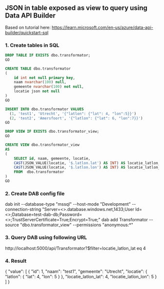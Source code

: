 ## JSON in table exposed as view to query using Data API Builder

Based on tutorial here: https://learn.microsoft.com/en-us/azure/data-api-builder/quickstart-sql

### 1. Create tables in SQL

```sql
DROP TABLE IF EXISTS dbo.transformator;
GO

CREATE TABLE dbo.transformator
(
    id int not null primary key,
    naam nvarchar(100) null,
    gemeente nvarchar(100) not null,
	locatie json not null
)
GO

INSERT INTO dbo.transformator VALUES
  (1, 'test1', 'Utrecht', '{"latlon": {"lat": 4, "lon":5}}')
  (2, 'test2', 'Amersfoort', '{"latlon": {"lat": 6, "lon":7}}')
GO

DROP VIEW IF EXISTS dbo.transformator_view;
GO

CREATE VIEW dbo.transformator_view
AS
(
	SELECT id, naam, gemeente, locatie,
	CAST(JSON_VALUE(locatie, '$.latlon.lat') AS INT) AS locatie_latlon_lat,
	CAST(JSON_VALUE(locatie, '$.latlon.lon') AS INT) AS locatie_latlon_lon
	FROM  dbo.transformator 
)
GO
```

### 2. Create DAB config file

dab init --database-type "mssql" --host-mode "Development" --connection-string "Server=<<your sql server>>.database.windows.net,1433;User Id=<<your id>>;Database=test-dab-db;Password=<<your password>>;TrustServerCertificate=True;Encrypt=True;"
dab add Transformator --source "dbo.transformator_view" --permissions "anonymous:*"

### 3. Query DAB using following URL

http://localhost:5000/api/Transformator?$filter=locatie_latlon_lat eq 4

### 4. Result

{
  "value": [
    {
      "id": 1,
      "naam": "test1",
      "gemeente": "Utrecht",
      "locatie": {
        "latlon": {
          "lat": 4,
          "lon": 5
        }
      },
      "locatie_latlon_lat": 4,
      "locatie_latlon_lon": 5
    }
  ]
}
